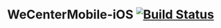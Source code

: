 WeCenterMobile-iOS [![Build Status](https://travis-ci.org/ifLab/WeCenterMobile-iOS.svg?branch=master)](https://travis-ci.org/ifLab/WeCenterMobile-iOS)
==================

